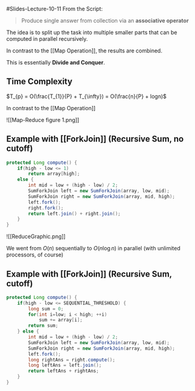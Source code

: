 #Slides-Lecture-10-11
From the Script: 
> Produce single answer from collection via an **associative operator**

The idea is to split up the task into multiple smaller parts that can be computed in parallel recursively.

In contrast to the [[Map Operation]], the results are combined.

This is essentially **Divide and Conquer**.

## Time Complexity
$T_{p} = O(\frac{T_{1}}{P} + T_{\infty}) = O(\frac{n}{P} + logn)$

In contrast to the [[Map Operation]]

![[Map-Reduce figure 1.png]]


## Example with [[ForkJoin]] (Recursive Sum, no cutoff)
```java
protected Long compute() {
	if(high - low <= 1)
		return array[high];
	else {
		int mid = low + (high - low) / 2;
		SumForkJoin left = new SumForkJoin(array, low, mid);
		SumForkJoin right = new SumForkJoin(array, mid, high);
		left.fork();
		right.fork();
		return left.join() + right.join();
	}
}
```

![[ReduceGraphic.png]]

We went from $O(n)$ sequentially to $O(n \log n)$ in parallel (with unlimited processors, of course)
## Example with [[ForkJoin]] (Recursive Sum, cutoff)
```java
protected Long compute() {
	if(high - low <= SEQUENTIAL_THRESHOLD) {
		long sum = 0;
		for(int i=low; i < high; ++i)
			sum += array[i];
		return sum;
	} else {
		int mid = low + (high - low) / 2;
		SumForkJoin left = new SumForkJoin(array, low, mid);
		SumForkJoin right = new SumForkJoin(array, mid, high);
		left.fork();
		long rightAns = right.compute();
		long leftAns = left.join();
		return leftAns + rightAns;
	}
}
```
